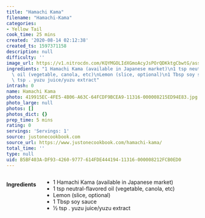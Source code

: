 ```yaml
---
title: "Hamachi Kama"
filename: "Hamachi-Kama"
categories:
- Yellow Tail
cook_time: 25 mins
created: '2020-08-14 02:12:38'
created_ts: 1597371158
description: null
difficulty: ''
image_url: https://v1.nitrocdn.com/KQYMGOLIdXGmoAcyJsPOrQDKktgCbwtG/assets/static/optimized/rev-e80bad3/wp-content/uploads/2012/09/Hamachi-Kama.jpg
ingredients: "1 Hamachi Kama (available in Japanese market)\n1 tsp neutral-flavored\
  \ oil (vegetable, canola, etc)\nLemon (slice, optional)\n1 Tbsp soy sauce\n\xBD\
  \ tsp . yuzu juice/yuzu extract"
intrash: 0
name: Hamachi Kama
photo: 419915EC-4FE5-4B06-A63C-64FCDF9BCEA9-11316-000008215ED94E83.jpg
photo_large: null
photos: []
photos_dict: {}
prep_time: 5 mins
rating: 0
servings: 'Servings: 1'
source: justonecookbook.com
source_url: https://www.justonecookbook.com/hamachi-kama/
total_time: ''
type: null
uid: B5BF403A-DF93-4260-9777-614FDE444194-11316-000008212FCB0ED0
---
```

<div class="large-8 medium-7 columns" id="writeup">	</div><!-- #writeup -->
</div><!-- #row-one -->
<div class="row" id="row-two">	<div class="medium-4 small-5 columns"><h4 id="ingredients">Ingredients</h4><div class="box box-ingredients content"><ul>
<li>1 Hamachi Kama (available in Japanese market)</li>
<li>1 tsp neutral-flavored oil (vegetable, canola, etc)</li>
<li>Lemon (slice, optional)</li>
<li>1 Tbsp soy sauce</li>
<li>½ tsp . yuzu juice/yuzu extract</li>
</ul>
</div>	</div>	<div class="medium-6 small-7 columns">	</div>